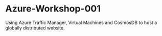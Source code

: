 # Azure-Workshop-001
Using Azure Traffic Manager, Virtual Machines and CosmosDB to host a globally distributed website.
